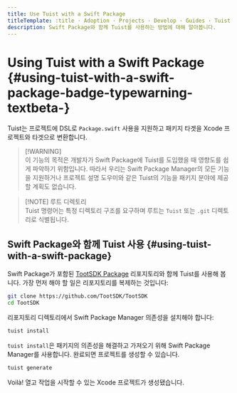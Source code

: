 ```yaml
---
title: Use Tuist with a Swift Package
titleTemplate: :title · Adoption · Projects · Develop · Guides · Tuist
description: Swift Package와 함께 Tuist를 사용하는 방법에 대해 알아봅니다.
---
```


# Using Tuist with a Swift Package <Badge type="warning" text="beta" /> {#using-tuist-with-a-swift-package-badge-typewarning-textbeta-}

Tuist는 프로젝트에 DSL로 `Package.swift` 사용을 지원하고 패키지 타겟을 Xcode 프로젝트와 타겟으로 변환합니다.

> [!WARNING]\
> 이 기능의 목적은 개발자가 Swift Package에 Tuist를 도입했을 때 영향도를 쉽게 파악하기 위함입니다. 따라서 우리는 Swift Package Manager의 모든 기능을 지원하거나 <LocalizedLink href="/guides/develop/projects/code-sharing">프로젝트 설명 도우미</LocalizedLink>와 같은 Tuist의 기능을 패키지 분야에 제공할 계획도 없습니다.

> [!NOTE] 루트 디렉토리\
> Tuist 명령어는 특정 <LocalizedLink href="/guides/develop/projects/directory-structure#standard-tuist-projects">디렉토리 구조</LocalizedLink>를 요구하며 루트는 `Tuist` 또는 `.git` 디렉토리로 식별됩니다.

## Swift Package와 함께 Tuist 사용 {#using-tuist-with-a-swift-package}

Swift Package가 포함된 [TootSDK Package](https://github.com/TootSDK/TootSDK) 리포지토리와 함께 Tuist를 사용해 봅니다. 가장 먼저 해야 할 일은 리포지토리를 복제하는 것입니다:

```bash
git clone https://github.com/TootSDK/TootSDK
cd TootSDK
```

리포지토리 디렉토리에서 Swift Package Manager 의존성을 설치해야 합니다:

```bash
tuist install
```

`tuist install`은 패키지의 의존성을 해결하고 가져오기 위해 Swift Package Manager를 사용합니다.
완료되면 프로젝트를 생성할 수 있습니다.

```bash
tuist generate
```

Voilà! 열고 작업을 시작할 수 있는 Xcode 프로젝트가 생성됐습니다.
